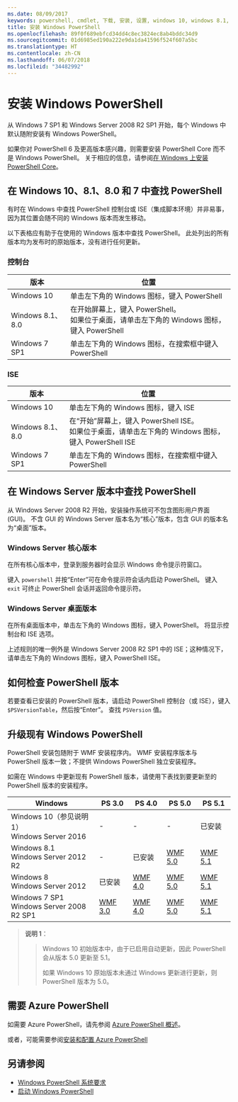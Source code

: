 ```yaml
---
ms.date: 08/09/2017
keywords: powershell, cmdlet, 下载, 安装, 设置, windows 10, windows 8.1, windows 8.0, windows 7
title: 安装 Windows PowerShell
ms.openlocfilehash: 89f0f689ebfcd34dd4c8ec3824ec8ab4bddc34d9
ms.sourcegitcommit: 01d6985ed190a222e9da1da41596f524f607a5bc
ms.translationtype: HT
ms.contentlocale: zh-CN
ms.lasthandoff: 06/07/2018
ms.locfileid: "34482992"
---
```

# <a name="installing-windows-powershell"></a>安装 Windows PowerShell
从 Windows 7 SP1 和 Windows Server 2008 R2 SP1 开始，每个 Windows 中默认随附安装有 Windows PowerShell。

如果你对 PowerShell 6 及更高版本感兴趣，则需要安装 PowerShell Core 而不是 Windows PowerShell。 关于相应的信息，请参阅[在 Windows 上安装 PowerShell Core](Installing-PowerShell-Core-on-Windows.md)。

## <a name="finding-powershell-in-windows-10-81-80-and-7"></a>在 Windows 10、8.1、8.0 和 7 中查找 PowerShell

有时在 Windows 中查找 PowerShell 控制台或 ISE（集成脚本环境）并非易事，因为其位置会随不同的 Windows 版本而发生移动。

以下表格应有助于在使用的 Windows 版本中查找 PowerShell。
此处列出的所有版本均为发布时的原始版本，没有进行任何更新。

### <a name="for-console"></a>控制台

版本 | 位置
-- | --
Windows 10 | 单击左下角的 Windows 图标，键入 PowerShell
Windows 8.1、8.0 | 在开始屏幕上，键入 PowerShell。<br/>如果位于桌面，请单击左下角的 Windows 图标，键入 PowerShell
Windows 7 SP1 | 单击左下角的 Windows 图标，在搜索框中键入 PowerShell

### <a name="for-ise"></a>ISE

版本 | 位置
-- | --
Windows 10 | 单击左下角的 Windows 图标，键入 ISE
Windows 8.1、8.0 | 在“开始”屏幕上，键入 PowerShell ISE。<br/>如果位于桌面，请单击左下角的 Windows 图标，键入 PowerShell ISE
Windows 7 SP1 | 单击左下角的 Windows 图标，在搜索框中键入 PowerShell

## <a name="finding-powershell-in-windows-server-versions"></a>在 Windows Server 版本中查找 PowerShell

从 Windows Server 2008 R2 开始，安装操作系统可不包含图形用户界面 (GUI)。
不含 GUI 的 Windows Server 版本名为“核心”版本，包含 GUI 的版本名为“桌面”版本。

### <a name="windows-server-core-editions"></a>Windows Server 核心版本

在所有核心版本中，登录到服务器时会显示 Windows 命令提示符窗口。

键入 `powershell` 并按“Enter”可在命令提示符会话内启动 PowerShell。
键入 `exit` 可终止 PowerShell 会话并返回命令提示符。

### <a name="windows-server-desktop-editions"></a>Windows Server 桌面版本

在所有桌面版本中，单击左下角的 Windows 图标，键入 PowerShell。
将显示控制台和 ISE 选项。

上述规则的唯一例外是 Windows Server 2008 R2 SP1 中的 ISE；这种情况下，请单击左下角的 Windows 图标，键入 PowerShell ISE。

## <a name="how-to-check-the-version-of-powershell"></a>如何检查 PowerShell 版本

若要查看已安装的 PowerShell 版本，请启动 PowerShell 控制台（或 ISE），键入 `$PSVersionTable`，然后按“Enter”。 查找 `PSVersion` 值。

## <a name="upgrading-existing-windows-powershell"></a>升级现有 Windows PowerShell

PowerShell 安装包随附于 WMF 安装程序内。
WMF 安装程序版本与 PowerShell 版本一致；不提供 Windows PowerShell 独立安装程序。

如需在 Windows 中更新现有 PowerShell 版本，请使用下表找到要更新至的 PowerShell 版本的安装程序。

Windows | PS 3.0 | PS 4.0 | PS 5.0 | PS 5.1 |
--|--|--|--|--|
Windows 10（参见说明 1）<br/>Windows Server 2016 | - | - | - | 已安装
Windows 8.1<br/>Windows Server 2012 R2 | - | 已安装 | [WMF 5.0](https://www.microsoft.com/en-us/download/details.aspx?id=50395) | [WMF 5.1](https://www.microsoft.com/en-us/download/details.aspx?id=54616)
Windows 8<br/>Windows Server 2012 | 已安装 | [WMF 4.0](https://www.microsoft.com/en-us/download/details.aspx?id=40855) | [WMF 5.0](https://www.microsoft.com/en-us/download/details.aspx?id=50395) | [WMF 5.1](https://www.microsoft.com/en-us/download/details.aspx?id=54616)
Windows 7 SP1<br/>Windows Server 2008 R2 SP1 | [WMF 3.0](https://www.microsoft.com/en-us/download/details.aspx?id=34595) | [WMF 4.0](https://www.microsoft.com/en-us/download/details.aspx?id=40855) | [WMF 5.0](https://www.microsoft.com/en-us/download/details.aspx?id=50395) | [WMF 5.1](https://www.microsoft.com/en-us/download/details.aspx?id=54616)

> **说明 1**：
  >>
  >> Windows 10 初始版本中，由于已启用自动更新，因此 PowerShell 会从版本 5.0 更新至 5.1。
  >>
  >> 如果 Windows 10 原始版本未通过 Windows 更新进行更新，则 PowerShell 版本为 5.0。

## <a name="need-azure-powershell"></a>需要 Azure PowerShell

如需要 Azure PowerShell，请先参阅 [Azure PowerShell 概述](https://docs.microsoft.com/powershell/azure)。

或者，可能需要参阅[安装和配置 Azure PowerShell](https://docs.microsoft.com/powershell/azure/install-azurerm-ps)

## <a name="see-also"></a>另请参阅

- [Windows PowerShell 系统要求](Windows-PowerShell-System-Requirements.md)
- [启动 Windows PowerShell](Starting-Windows-PowerShell.md)
